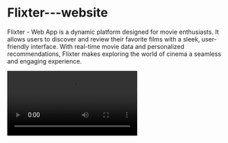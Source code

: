 # Flixter---website
Flixter - Web App is a dynamic platform designed for movie enthusiasts. It allows users to discover and review their favorite films with a sleek, user-friendly interface. With real-time movie data and personalized recommendations, Flixter makes exploring the world of cinema a seamless and engaging experience.

<video src="FLixter web app - video.mp4" controls></video>

